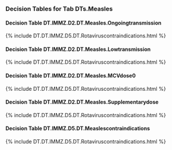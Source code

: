 ### Decision Tables for Tab  DTs.Measles
#### Decision Table DT.IMMZ.D2.DT.Measles.Ongoingtransmission
{% include DT.DT.IMMZ.D5.DT.Rotaviruscontraindications.html %}
#### Decision Table DT.IMMZ.D2.DT.Measles.Lowtransmission
{% include DT.DT.IMMZ.D5.DT.Rotaviruscontraindications.html %}
#### Decision Table DT.IMMZ.D2.DT.Measles.MCVdose0
{% include DT.DT.IMMZ.D5.DT.Rotaviruscontraindications.html %}
#### Decision Table DT.IMMZ.D2.DT.Measles.Supplementarydose
{% include DT.DT.IMMZ.D5.DT.Rotaviruscontraindications.html %}
#### Decision Table DT.IMMZ.D5.DT.Measlescontraindications
{% include DT.DT.IMMZ.D5.DT.Rotaviruscontraindications.html %}

